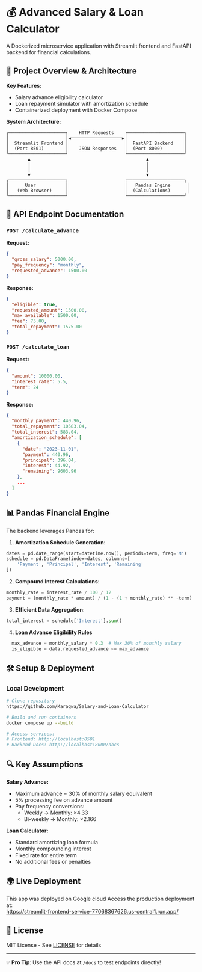 
# 💰 Advanced Salary & Loan Calculator

A Dockerized microservice application with Streamlit frontend and FastAPI backend for financial calculations.

## 🔧 Project Overview & Architecture

**Key Features:**
- Salary advance eligibility calculator
- Loan repayment simulator with amortization schedule
- Containerized deployment with Docker Compose

**System Architecture:**
```
┌─────────────────────┐    HTTP Requests    ┌─────────────────────┐
│                     │◄───────────────────►│                     │
│  Streamlit Frontend │                     │  FastAPI Backend    │
│  (Port 8501)        │    JSON Responses   │  (Port 8000)        │
└─────────────────────┘                     └─────────────────────┘
        ▲                                           ▲
        │                                           │
        │                                           │
        ▼                                           ▼
┌─────────────────────┐                     ┌─────────────────────┐
│      User           │                     │   Pandas Engine      │
│   (Web Browser)     │                     │  (Calculations)      │
└─────────────────────┘                     └─────────────────────┘
```

## 🚀 API Endpoint Documentation

### `POST /calculate_advance`
**Request:**
```json
{
  "gross_salary": 5000.00,
  "pay_frequency": "monthly",
  "requested_advance": 1500.00
}
```

**Response:**
```json
{
  "eligible": true,
  "requested_amount": 1500.00,
  "max_available": 1500.00,
  "fee": 75.00,
  "total_repayment": 1575.00
}
```

### `POST /calculate_loan`
**Request:**
```json
{
  "amount": 10000.00,
  "interest_rate": 5.5,
  "term": 24
}
```

**Response:**
```json
{
  "monthly_payment": 440.96,
  "total_repayment": 10583.04,
  "total_interest": 583.04,
  "amortization_schedule": [
    {
      "date": "2023-11-01",
      "payment": 440.96,
      "principal": 396.04,
      "interest": 44.92,
      "remaining": 9603.96
    },
    ...
  ]
}
```

## 📊 Pandas Financial Engine

The backend leverages Pandas for:
1. **Amortization Schedule Generation**:
```python
dates = pd.date_range(start=datetime.now(), periods=term, freq='M')
schedule = pd.DataFrame(index=dates, columns=[
    'Payment', 'Principal', 'Interest', 'Remaining'
])
```

2. **Compound Interest Calculations**:
```python
monthly_rate = interest_rate / 100 / 12
payment = (monthly_rate * amount) / (1 - (1 + monthly_rate) ** -term)
```

3. **Efficient Data Aggregation**:
```python
total_interest = schedule['Interest'].sum()
```
4. **Loan Advance Eligibility Rules**
```python
  max_advance = monthly_salary * 0.3  # Max 30% of monthly salary
  is_eligible = data.requested_advance <= max_advance
```

## 🛠️ Setup & Deployment

### Local Development
```bash
# Clone repository
https://github.com/Karagwa/Salary-and-Loan-Calculator

# Build and run containers
docker compose up --build

# Access services:
# Frontend: http://localhost:8501
# Backend Docs: http://localhost:8000/docs
```


## 🔍 Key Assumptions

**Salary Advance:**
- Maximum advance = 30% of monthly salary equivalent
- 5% processing fee on advance amount
- Pay frequency conversions:
  - Weekly → Monthly: ×4.33
  - Bi-weekly → Monthly: ×2.166

**Loan Calculator:**
- Standard amortizing loan formula
- Monthly compounding interest
- Fixed rate for entire term
- No additional fees or penalties

## 🌍 Live Deployment
This app was deployed on Google cloud
Access the production deployment at:  
https://streamlit-frontend-service-77068367626.us-central1.run.app/

## 📜 License
MIT License - See [LICENSE](LICENSE) for details

---

💡 **Pro Tip**: Use the API docs at `/docs` to test endpoints directly!
```
